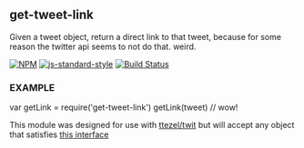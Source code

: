 get-tweet-link
----------------

Given a tweet object, return a direct link to that tweet, because for some reason the twitter api seems to not do that. weird.

[![NPM](https://nodei.co/npm/get-tweet-link.png)](https://nodei.co/npm/get-tweet-link/)
[![js-standard-style](https://img.shields.io/badge/code%20style-standard-brightgreen.svg?style=flat)](https://github.com/feross/standard)
[![Build Status](https://secure.travis-ci.org/coleww/get-tweet-link.png)](http://travis-ci.org/coleww/get-tweet-link)

### EXAMPLE

var getLink = require('get-tweet-link')
getLink(tweet)
// wow!

This module was designed for use with [ttezel/twit](https://github.com/ttezel/twit) but will accept any object that satisfies [this interface](https://github.com/coleww/get-tweet-link/blob/master/test.js#L6-L11)
